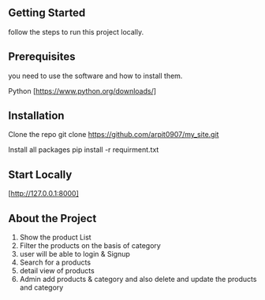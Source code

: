 ## Getting Started

follow the steps to run this project locally.

## Prerequisites
you need to use the software and how to install them.

Python
[https://www.python.org/downloads/]

## Installation
Clone the repo
git clone https://github.com/arpit0907/my_site.git

Install all packages
pip install -r requirment.txt

## Start Locally
[http://127.0.0.1:8000]

## About the Project
1. Show the product List 
2. Filter the products on the basis of category 
3. user will be able to login & Signup
4. Search for a products 
5. detail view of products
6. Admin add products & category and also delete and update the products and category

